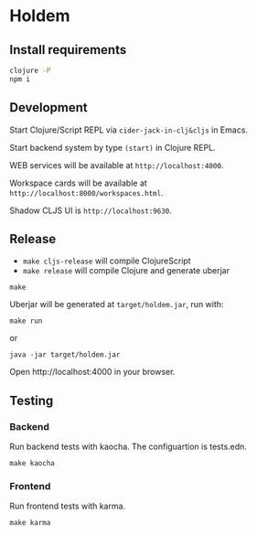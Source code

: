# Holdem

## Install requirements
```sh
clojure -P
npm i
```

## Development
Start Clojure/Script REPL via `cider-jack-in-clj&cljs` in Emacs.

Start backend system by type `(start)` in Clojure REPL.

WEB services will be available at `http://localhost:4000`.

Workspace cards will be available at `http://localhost:8000/workspaces.html`.

Shadow CLJS UI is `http://localhost:9630`.

## Release

- `make cljs-release` will compile ClojureScript
- `make release` will compile Clojure and generate uberjar

```
make
```

Uberjar will be generated at `target/holdem.jar`, run with:

```
make run
```

or

```
java -jar target/holdem.jar
```

Open http://localhost:4000 in your browser.

## Testing
### Backend
Run backend tests with kaocha. The configuartion is tests.edn.
```
make kaocha
```

### Frontend
Run frontend tests with karma.
```
make karma
```
